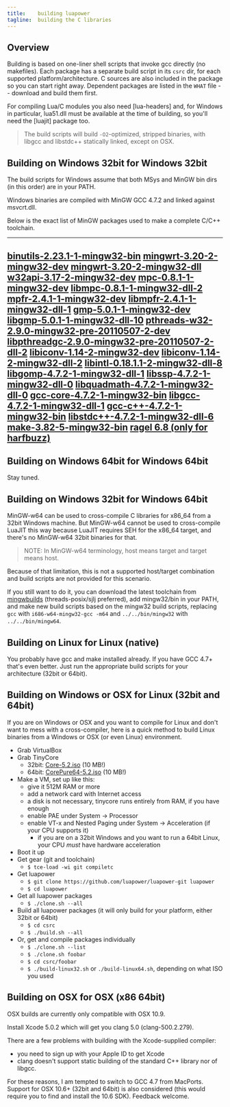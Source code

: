 ```yaml
---
title:    building luapower
tagline:  building the C libraries
---
```


## Overview

Building is based on one-liner shell scripts that invoke gcc directly (no makefiles).
Each package has a separate build script in its `csrc` dir, for each supported platform/architecture.
C sources are also included in the package so you can start right away.
Dependent packages are listed in the `WHAT` file -- download and build them first.

For compiling Lua/C modules you also need [lua-headers] and, for Windows in particular, lua51.dll
must be available at the time of building, so you'll need the [luajit] package too.

> The build scripts will build `-O2`-optimized, stripped binaries, with libgcc and libstdc++ statically linked,
except on OSX.

## Building on Windows 32bit for Windows 32bit

The build scripts for Windows assume that both MSys and MinGW bin dirs (in this order) are in your PATH.

Windows binaries are compiled with MinGW GCC 4.7.2 and linked against msvcrt.dll.

Below is the exact list of MinGW packages used to make a complete C/C++ toolchain.

----
[binutils-2.23.1-1-mingw32-bin](http://sourceforge.net/projects/mingw/files/MinGW/Base/binutils/binutils-2.23.1/binutils-2.23.1-1-mingw32-bin.tar.lzma)
[mingwrt-3.20-2-mingw32-dev](http://sourceforge.net/projects/mingw/files/MinGW/Base/mingw-rt/mingwrt-3.20/mingwrt-3.20-2-mingw32-dev.tar.lzma)
[mingwrt-3.20-2-mingw32-dll](http://sourceforge.net/projects/mingw/files/MinGW/Base/mingw-rt/mingwrt-3.20/mingwrt-3.20-2-mingw32-dll.tar.lzma)
[w32api-3.17-2-mingw32-dev](http://sourceforge.net/projects/mingw/files/MinGW/Base/w32api/w32api-3.17/w32api-3.17-2-mingw32-dev.tar.lzma)
[mpc-0.8.1-1-mingw32-dev](http://sourceforge.net/projects/mingw/files/MinGW/Base/mpc/mpc-0.8.1-1/mpc-0.8.1-1-mingw32-dev.tar.lzma)
[libmpc-0.8.1-1-mingw32-dll-2](http://sourceforge.net/projects/mingw/files/MinGW/Base/mpc/mpc-0.8.1-1/libmpc-0.8.1-1-mingw32-dll-2.tar.lzma)
[mpfr-2.4.1-1-mingw32-dev](http://sourceforge.net/projects/mingw/files/MinGW/Base/mpfr/mpfr-2.4.1-1/mpfr-2.4.1-1-mingw32-dev.tar.lzma)
[libmpfr-2.4.1-1-mingw32-dll-1](http://sourceforge.net/projects/mingw/files/MinGW/Base/mpfr/mpfr-2.4.1-1/libmpfr-2.4.1-1-mingw32-dll-1.tar.lzma)
[gmp-5.0.1-1-mingw32-dev](http://sourceforge.net/projects/mingw/files/MinGW/Base/gmp/gmp-5.0.1-1/gmp-5.0.1-1-mingw32-dev.tar.lzma)
[libgmp-5.0.1-1-mingw32-dll-10](http://sourceforge.net/projects/mingw/files/MinGW/Base/gmp/gmp-5.0.1-1/libgmp-5.0.1-1-mingw32-dll-10.tar.lzma)
[pthreads-w32-2.9.0-mingw32-pre-20110507-2-dev](http://sourceforge.net/projects/mingw/files/MinGW/Base/pthreads-w32/pthreads-w32-2.9.0-pre-20110507-2/pthreads-w32-2.9.0-mingw32-pre-20110507-2-dev.tar.lzma)
[libpthreadgc-2.9.0-mingw32-pre-20110507-2-dll-2](http://sourceforge.net/projects/mingw/files/MinGW/Base/pthreads-w32/pthreads-w32-2.9.0-pre-20110507-2/libpthreadgc-2.9.0-mingw32-pre-20110507-2-dll-2.tar.lzma)
[libiconv-1.14-2-mingw32-dev](http://sourceforge.net/projects/mingw/files/MinGW/Base/libiconv/libiconv-1.14-2/libiconv-1.14-2-mingw32-dev.tar.lzma)
[libiconv-1.14-2-mingw32-dll-2](http://sourceforge.net/projects/mingw/files/MinGW/Base/libiconv/libiconv-1.14-2/libiconv-1.14-2-mingw32-dll-2.tar.lzma)
[libintl-0.18.1.1-2-mingw32-dll-8](http://sourceforge.net/projects/mingw/files/MinGW/Base/gettext/gettext-0.18.1.1-2/libintl-0.18.1.1-2-mingw32-dll-8.tar.lzma)
[libgomp-4.7.2-1-mingw32-dll-1](http://sourceforge.net/projects/mingw/files/MinGW/Base/gcc/Version4/gcc-4.7.2-1/libgomp-4.7.2-1-mingw32-dll-1.tar.lzma)
[libssp-4.7.2-1-mingw32-dll-0](http://sourceforge.net/projects/mingw/files/MinGW/Base/gcc/Version4/gcc-4.7.2-1/libssp-4.7.2-1-mingw32-dll-0.tar.lzma)
[libquadmath-4.7.2-1-mingw32-dll-0](http://sourceforge.net/projects/mingw/files/MinGW/Base/gcc/Version4/gcc-4.7.2-1/libquadmath-4.7.2-1-mingw32-dll-0.tar.lzma)
[gcc-core-4.7.2-1-mingw32-bin](http://sourceforge.net/projects/mingw/files/MinGW/Base/gcc/Version4/gcc-4.7.2-1/gcc-core-4.7.2-1-mingw32-bin.tar.lzma)
[libgcc-4.7.2-1-mingw32-dll-1](http://sourceforge.net/projects/mingw/files/MinGW/Base/gcc/Version4/gcc-4.7.2-1/libgcc-4.7.2-1-mingw32-dll-1.tar.lzma)
[gcc-c++-4.7.2-1-mingw32-bin](http://sourceforge.net/projects/mingw/files/MinGW/Base/gcc/Version4/gcc-4.7.2-1/gcc-c%2B%2B-4.7.2-1-mingw32-bin.tar.lzma)
[libstdc++-4.7.2-1-mingw32-dll-6](http://sourceforge.net/projects/mingw/files/MinGW/Base/gcc/Version4/gcc-4.7.2-1/libstdc%2B%2B-4.7.2-1-mingw32-dll-6.tar.lzma)
[make-3.82-5-mingw32-bin](http://sourceforge.net/projects/mingw/files/MinGW/Extension/make/make-3.82-mingw32/make-3.82-5-mingw32-bin.tar.lzma)
[ragel 6.8 (only for harfbuzz)](http://www.jgoettgens.de/Meine_Bilder_und_Dateien/ragel-vs2012.7z)
----

## Building on Windows 64bit for Windows 64bit

Stay tuned.

## Building on Windows 32bit for Windows 64bit

MinGW-w64 can be used to cross-compile C libraries for x86_64 from a 32bit Windows machine. But MinGW-w64 cannot
be used to cross-compile LuaJIT this way because LuaJIT requires SEH for the x86_64 target, and there's no
MinGW-w64 32bit binaries for that.

> NOTE: In MinGW-w64 terminology, host means target and target means host.

Because of that limitation, this is not a supported host/target combination and build scripts
are not provided for this scenario.

If you still want to do it, you can download the latest toolchain from [mingwbuilds] (threads-posix/sjlj preferred),
add mingw32/bin in your PATH, and make new build scripts based on the mingw32 build scripts,
replacing `gcc` with `i686-w64-mingw32-gcc -m64` and `../../bin/mingw32` with `../../bin/mingw64`.

## Building on Linux for Linux (native)

You probably have gcc and make installed already. If you have GCC 4.7+ that's even better.
Just run the appropriate build scripts for your architecture (32bit or 64bit).

## Building on Windows or OSX for Linux (32bit and 64bit)

If you are on Windows or OSX and you want to compile for Linux and don't want to mess with a cross-compiler,
here is a quick method to build Linux binaries from a Windows or OSX (or even Linux) environment.

* Grab VirtualBox
* Grab TinyCore
	* 32bit: [Core-5.2.iso] (10 MB!)
	* 64bit: [CorePure64-5.2.iso] (10 MB!)
* Make a VM, set up like this:
	* give it 512M RAM or more
	* add a network card with Internet access
	* a disk is not necessary, tinycore runs entirely from RAM, if you have enough
	* enable PAE under System -> Processor
	* enable VT-x and Nested Paging under System -> Acceleration (if your CPU supports it)
		* if you are on a 32bit Windows and you want to run a 64bit Linux, your CPU _must_ have hardware acceleration
* Boot it up
* Get gear (git and toolchain)
	* `$ tce-load -wi git compiletc`
* Get luapower
	* `$ git clone https://github.com/luapower/luapower-git luapower`
	* `$ cd luapower`
* Get all luapower packages
	* `$ ./clone.sh --all`
* Build all luapower packages (it will only build for your platform, either 32bit or 64bit)
	* `$ cd csrc`
	* `$ ./build.sh --all`
* Or, get and compile packages individually
	* `$ ./clone.sh --list`
	* `$ ./clone.sh foobar`
	* `$ cd csrc/foobar`
	* `$ ./build-linux32.sh` or `./build-linux64.sh`, depending on what ISO you used

## Building on OSX for OSX (x86 64bit)

OSX builds are currently only compatible with OSX 10.9.

Install Xcode 5.0.2 which will get you clang 5.0 (clang-500.2.279).

There are a few problems with building with the Xcode-supplied compiler:

  * you need to sign up with your Apple ID to get Xcode
  * clang doesn't support static building of the standard C++ library nor of libgcc.

For these reasons, I am tempted to switch to GCC 4.7 from MacPorts.
Support for OSX 10.6+ (32bit and 64bit) is also considered (this would require you to find and install the 10.6 SDK).
Feedback welcome.


[mingwbuilds]:        http://heanet.dl.sourceforge.net/project/mingwbuilds/host-windows/releases/
[Core-5.2.iso]:       http://distro.ibiblio.org/tinycorelinux/5.x/x86/release/Core-5.2.iso
[CorePure64-5.2.iso]: http://distro.ibiblio.org/tinycorelinux/5.x/x86_64/release/CorePure64-5.2.iso

